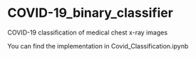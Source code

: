 # COVID-19_binary_classifier
COVID-19 classification of medical chest x-ray images


You can find the implementation in Covid_Classification.ipynb
